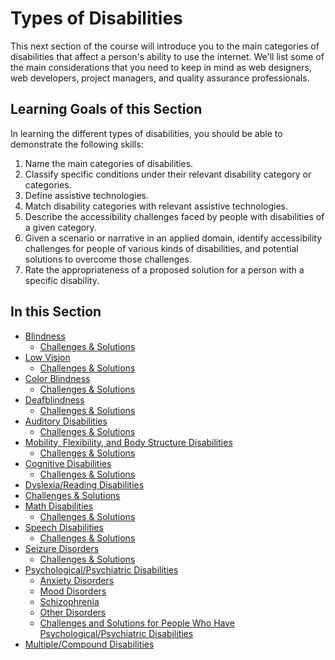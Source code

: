# Types of Disabilities

This next section of the course will introduce you to the main categories of disabilities that affect a person's ability to use the internet. We'll list some of the main considerations that you need to keep in mind as web designers, web developers, project managers, and quality assurance professionals.

## Learning Goals of this Section

In learning the different types of disabilities, you should be able to demonstrate the following skills:

1. Name the main categories of disabilities.
2. Classify specific conditions under their relevant disability category or categories.
3. Define assistive technologies.
4. Match disability categories with relevant assistive technologies.
5. Describe the accessibility challenges faced by people with disabilities of a given category.
6. Given a scenario or narrative in an applied domain, identify accessibility challenges for people of various kinds of disabilities, and potential solutions to overcome those challenges.
7. Rate the appropriateness of a proposed solution for a person with a specific disability.
   
## In this Section

- [Blindness](blindness.md)
  - [Challenges & Solutions](blindness-challenges-and-solutions.md)
- [Low Vision](low-vision.md)
  - [Challenges & Solutions](low-vision-challenges-and-solutions.md)
- [Color Blindness](color-blindness.md)
  - [Challenges & Solutions](color-blindness-challenges-and-solutions.md)
- [Deafblindness](deafblindness.md)
  - [Challenges & Solutions](deafblindness-challenges-and-solutions.md)
- [Auditory Disabilities](auditory-disabilities.md)
  - [Challenges & Solutions](auditory-disabilities-challenges-and-solutions.md)
- [Mobility, Flexibility, and Body Structure Disabilities](mobility-flexibility-body-structure-disabilities.md)
  - [Challenges & Solutions](mobility-flexibility-body-structure-disabilities-challenges-and-solutions.md)
- [Cognitive Disabilities](cognitive-disabilities.md)
  - [Challenges & Solutions](cognitive-disabilities-challenges-and-solutions.md)
- [Dyslexia/Reading Disabilities](dyslexia.md)
 - [Challenges & Solutions](dyslexia-challenges-and-solutions.md)
- [Math Disabilities](math-disabilities.md)
  - [Challenges & Solutions](math-disabilities-challenges-and-solutions.md)
- [Speech Disabilities](speech-disabilities.md)
  - [Challenges & Solutions](speech-disabilities-challenges-and-solutions.md)
- [Seizure Disorders](seizure-disorders.md)
  - [Challenges & Solutions](seizure-disorders-challenges-and-solutions.md)
- [Psychological/Psychiatric Disabilities](psychological-psychiatric-disabilities/README.md)
  - [Anxiety Disorders](psychological-psychiatric-disabilities/anxiety-disorders.md)
  - [Mood Disorders](psychological-psychiatric-disabilities/mood-disorders.md)
  - [Schizophrenia](psychological-psychiatric-disabilities/schizophrenia.md)
  - [Other Disorders](psychological-psychiatric-disabilities/other-disorders.md)
  - [Challenges and Solutions for People Who Have Psychological/Psychiatric Disabilities](psychological-psychiatric-disabilities/challenges-and-solutions.md)
- [Multiple/Compound Disabilities](multiple-compound-disabilities.md)
